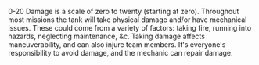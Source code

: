 0-20 Damage is a scale of zero to twenty (starting at zero). Throughout most missions the tank will take physical damage and/or have mechanical issues. These could come from a variety of factors: taking fire, running into hazards, neglecting maintenance, &c. Taking damage affects maneuverability, and can also injure team members. It's everyone's responsibility to avoid damage, and the mechanic can repair damage.